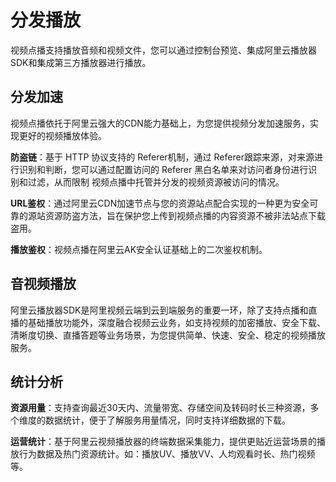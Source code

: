 # 分发播放

视频点播支持播放音频和视频文件，您可以通过控制台预览、集成阿里云播放器SDK和集成第三方播放器进行播放。

## 分发加速

视频点播依托于阿里云强大的CDN能力基础上，为您提供视频分发加速服务，实现更好的视频播放体验。

**防盗链**：基于 HTTP 协议支持的 Referer机制，通过 Referer跟踪来源，对来源进行识别和判断，您可以通过配置访问的 Referer 黑白名单来对访问者身份进行识别和过滤，从而限制 视频点播中托管并分发的视频资源被访问的情况。

**URL鉴权**：通过阿里云CDN加速节点与您的资源站点配合实现的一种更为安全可靠的源站资源防盗方法，旨在保护您上传到视频点播的内容资源不被非法站点下载盗用。

**播放鉴权**：视频点播在阿里云AK安全认证基础上的二次鉴权机制。

## 音视频播放

阿里云播放器SDK是阿里视频云端到云到端服务的重要一环，除了支持点播和直播的基础播放功能外，深度融合视频云业务，如支持视频的加密播放、安全下载、清晰度切换、直播答题等业务场景，为您提供简单、快速、安全、稳定的视频播放服务。

## 统计分析

**资源用量**：支持查询最近30天内、流量带宽、存储空间及转码时长三种资源，多个维度的数据统计，便于了解服务用量情况，同时支持详细数据的下载。

**运营统计**：基于阿里云视频播放器的终端数据采集能力，提供更贴近运营场景的播放行为数据及热门资源统计。如：播放UV、播放VV、人均观看时长、热门视频等。

